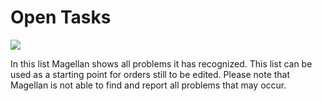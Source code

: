 <span id="top"></span>

# Open Tasks

<img src="/images/help/magellan/windows_problems.gif" data-border="0" />

In this list Magellan shows all problems it has recognized. This list
can be used as a starting point for orders still to be edited. Please
note that Magellan is not able to find and report all problems that may
occur.
